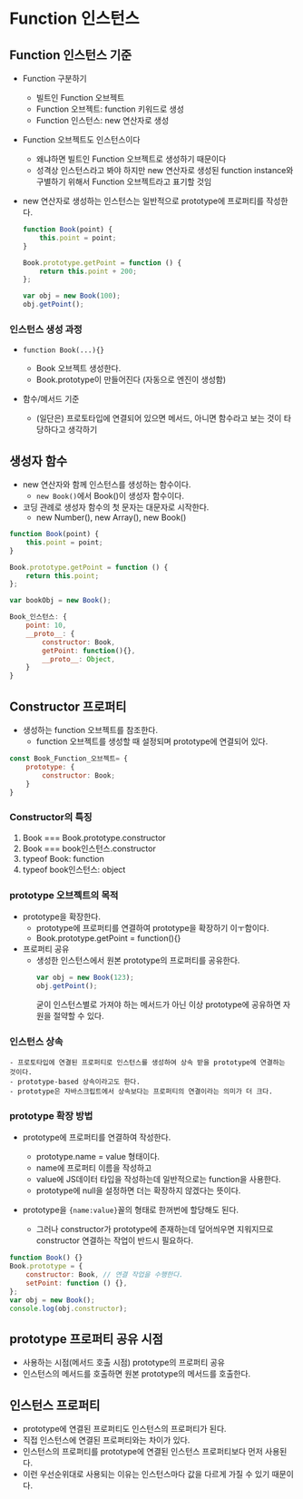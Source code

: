 # Function 인스턴스

## Function 인스턴스 기준

-   Function 구분하기
    -   빌트인 Function 오브젝트
    -   Function 오브젝트: function 키워드로 생성
    -   Function 인스턴스: new 연산자로 생성
-   Function 오브젝트도 인스턴스이다
    -   왜냐하면 빌트인 Function 오브젝트로 생성하기 때문이다
    -   성격상 인스턴스라고 봐야 하지만 new 연산자로 생성된 function instance와 구별하기 위해서 Function 오브젝트라고 표기할 것임
-   new 연산자로 생성하는 인스턴스는 일반적으로 prototype에 프로퍼티를 작성한다.

    ```js
    function Book(point) {
        this.point = point;
    }

    Book.prototype.getPoint = function () {
        return this.point + 200;
    };

    var obj = new Book(100);
    obj.getPoint();
    ```

### 인스턴스 생성 과정

-   `function Book(...){}`

    -   Book 오브젝트 생성한다.
    -   Book.prototype이 만들어진다 (자동으로 엔진이 생성함)

-   함수/메서드 기준
    -   (일단은) 프로토타입에 연결되어 있으면 메서드, 아니면 함수라고 보는 것이 타당하다고 생각하기

## 생성자 함수

-   new 연산자와 함께 인스턴스를 생성하는 함수이다.
    -   `new Book()`에서 Book()이 생성자 함수이다.
-   코딩 관례로 생성자 함수의 첫 문자는 대문자로 시작한다.
    -   new Number(), new Array(), new Book()

```js
function Book(point) {
    this.point = point;
}

Book.prototype.getPoint = function () {
    return this.point;
};

var bookObj = new Book();
```

```js
Book_인스턴스: {
    point: 10,
    __proto__: {
        constructor: Book,
        getPoint: function(){},
        __proto__: Object,
    }
}
```

## Constructor 프로퍼티

-   생성하는 function 오브젝트를 참조한다.
    -   function 오브젝트를 생성할 때 설정되며 prototype에 연결되어 있다.

```js
const Book_Function_오브젝트= {
    prototype: {
        constructor: Book;
    }
}
```

### Constructor의 특징

1. Book === Book.prototype.constructor
2. Book === book인스턴스.constructor
3. typeof Book: function
4. typeof book인스턴스: object

### prototype 오브젝트의 목적

-   prototype을 확장한다.
    -   prototype에 프로퍼티를 연결하여 prototype을 확장하기 이ㅜ함이다.
    -   Book.prototype.getPoint = function(){}
-   프로퍼티 공유
    -   생성한 인스턴스에서 원본 prototype의 프로퍼티를 공유한다.
        ```js
        var obj = new Book(123);
        obj.getPoint();
        ```
        굳이 인스턴스별로 가져야 하는 메서드가 아닌 이상 prototype에 공유하면 자원을 절약할 수 있다.

### 인스턴스 상속

    - 프로토타입에 연결된 프로퍼티로 인스턴스를 생성하여 상속 받을 prototype에 연결하는 것이다.
    - prototype-based 상속이라고도 한다.
    - prototype은 자바스크립트에서 상속보다는 프로퍼티의 연결이라는 의미가 더 크다.

### prototype 확장 방법

-   prototype에 프로퍼티를 연결하여 작성한다.

    -   prototype.name = value 형태이다.
    -   name에 프로퍼티 이름을 작성하고
    -   value에 JS데이터 타입을 작성하는데 일반적으로는 function을 사용한다.
    -   prototype에 null을 설정하면 더는 확장하지 않겠다는 뜻이다.

-   prototype을 `{name:value}`꼴의 형태로 한꺼번에 할당해도 된다.
    -   그러나 constructor가 prototype에 존재하는데 덮어씌우면 지워지므로 constructor 연결하는 작업이 반드시 필요하다.

```js
function Book() {}
Book.prototype = {
    constructor: Book, // 연결 작업을 수행한다.
    setPoint: function () {},
};
var obj = new Book();
console.log(obj.constructor);
```

## prototype 프로퍼티 공유 시점

-   사용하는 시점(메서드 호출 시점) prototype의 프로퍼티 공유
-   인스턴스의 메서드를 호출하면 원본 prototype의 메서드를 호출한다.

## 인스턴스 프로퍼티

-   prototype에 연결된 프로퍼티도 인스턴스의 프로퍼티가 된다.
-   직접 인스턴스에 연결된 프로퍼티와는 차이가 있다.
-   인스턴스의 프로퍼티를 prototype에 연결된 인스턴스 프로퍼티보다 먼저 사용된다.
-   이런 우선순위대로 사용되는 이유는 인스턴스마다 값을 다르게 가질 수 있기 때문이다.
